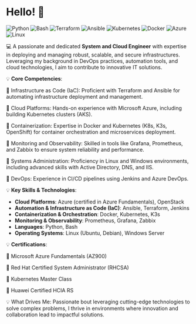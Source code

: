 # Hello! 👋 
![Python](https://img.shields.io/badge/Python-3776AB?style=flat-square&logo=python&logoColor=white)
![Bash](https://img.shields.io/badge/Bash-4EAA25?style=flat-square&logo=gnu-bash&logoColor=white)
![Terraform](https://img.shields.io/badge/Terraform-623CE4?style=flat-square&logo=terraform&logoColor=white)
![Ansible](https://img.shields.io/badge/Ansible-EE0000?style=flat-square&logo=ansible&logoColor=white)
![Kubernetes](https://img.shields.io/badge/Kubernetes-326CE5?style=flat-square&logo=kubernetes&logoColor=white)
![Docker](https://img.shields.io/badge/Docker-0CC1F3?style=flat-square&logo=docker&logoColor=white)
![Azure](https://img.shields.io/badge/Azure-0078D7?style=flat-square&logo=microsoft-azure&logoColor=white)
![Linux](https://img.shields.io/badge/Linux-FCC624?style=flat-square&logo=linux&logoColor=black)

💻  A passionate and dedicated **System and Cloud Engineer** with expertise in deploying and managing robust, scalable, and secure infrastructures. Leveraging my background in DevOps practices, automation tools, and cloud technologies, I aim to contribute to innovative IT solutions.


💡 **Core Competencies**:

🎯 Infrastructure as Code (IaC): Proficient with Terraform and Ansible for automating infrastructure deployment and management.

🎯 Cloud Platforms: Hands-on experience with Microsoft Azure, including building Kubernetes clusters (AKS).

🎯 Containerization: Expertise in Docker and Kubernetes (K8s, K3s, OpenShift) for container orchestration and microservices deployment.

🎯 Monitoring and Observability: Skilled in tools like Grafana, Prometheus, and Zabbix to ensure system reliability and performance.

🎯 Systems Administration: Proficiency in Linux and Windows environments, including advanced skills with Active Directory, DNS, and IIS.

🎯 DevOps: Experience in CI/CD pipelines using Jenkins and Azure DevOps.


💡 **Key Skills & Technologies**:  

- **Cloud Platforms**: Azure (certified in Azure Fundamentals), OpenStack  
- **Automation & Infrastructure as Code (IaC)**: Ansible, Terraform, Jenkins  
- **Containerization & Orchestration**: Docker, Kubernetes, K3s  
- **Monitoring & Observability**: Prometheus, Grafana, Zabbix  
- **Languages**: Python, Bash  
- **Operating Systems**: Linux (Ubuntu, Debian), Windows Server


💡 **Certifications**:

📌  Microsoft Azure Fundamentals (AZ900)

📌  Red Hat Certified System Administrator (RHCSA)

📌  Kubernetes Master Class

📌  Huawei Certified HCIA RS

💡 What Drives Me: Passionate bout leveraging cutting-edge technologies to solve complex problems, I thrive in environments where innovation and collaboration lead to impactful solutions.
